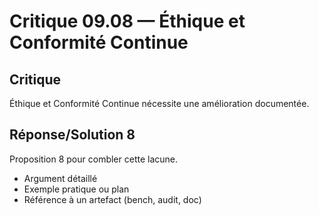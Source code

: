 # Critique 09.08 — Éthique et Conformité Continue

## Critique
Éthique et Conformité Continue nécessite une amélioration documentée.

## Réponse/Solution 8
Proposition 8 pour combler cette lacune.

- Argument détaillé
- Exemple pratique ou plan
- Référence à un artefact (bench, audit, doc)
